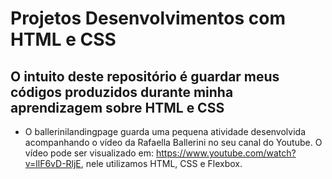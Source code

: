 # Projetos Desenvolvimentos com HTML e CSS

## O intuito deste repositório é guardar meus códigos produzidos durante minha aprendizagem sobre HTML e CSS

- O ballerinilandingpage guarda uma pequena atividade desenvolvida acompanhando o vídeo da Rafaella Ballerini no seu canal do Youtube. O vídeo pode ser visualizado em: https://www.youtube.com/watch?v=llF6vD-RljE,
  nele utilizamos HTML, CSS e Flexbox. 
